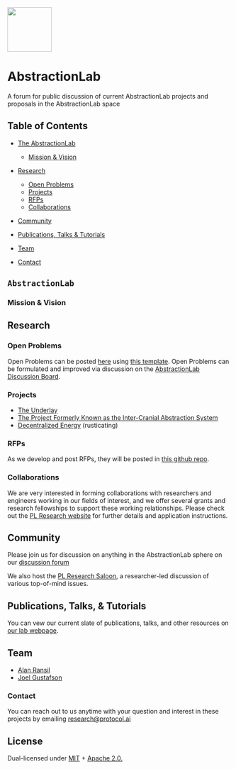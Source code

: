 <img src="https://user-images.githubusercontent.com/25029171/117414784-d229de80-af17-11eb-9b3c-0fd779e6a514.png" width="100">


# AbstractionLab
A forum for public discussion of current AbstractionLab projects and proposals in the AbstractionLab space

## Table of Contents
- [The AbstractionLab](#abstractionlab)
  - [Mission & Vision](#mission--vision)
  
- [Research](#research)
  - [Open Problems](#research)
  - [Projects](#research)
  - [RFPs](#rfps)
  - [Collaborations](#collaborations)
- [Community](#community)
- [Publications, Talks & Tutorials](#publications-talks--tutorials)
- [Team](#team)
- [Contact](#contact)

## `AbstractionLab`

### Mission & Vision

## Research

### Open Problems

Open Problems can be posted [here](https://github.com/protocol/AbstractionLab/tree/main/OPEN_PROBLEMS) using [this template](https://github.com/protocol/AbstractionLab/commit/5660a19a0c3ec319d764550be0d6b9a87f502c8e). Open Problems can be formulated and improved via discussion on the [AbstractionLab Discussion Board](https://github.com/protocol/AbstractionLab/discussions).

### Projects 

- [The Underlay](https://research.protocol.ai/talks/the-underlay-a-distributed-public-knowledge-graph/)
- [The Project Formerly Known as the Inter-Cranial Abstraction System](https://research.protocol.ai/talks/the-inter-cranial-abstraction-system-icas/)
- [Decentralized Energy](https://research.protocol.ai/talks/decentralized-energy-grid-a-protocol-labs-independent-research-project/) (rusticating)

### RFPs
  
 As we develop and post RFPs, they will be posted in [this github repo](https://github.com/protocol/research-RFPs).
  
### Collaborations
  
We are very interested in forming collaborations with researchers and engineers working in our fields of interest, and we offer several grants and research fellowships to support these working relationships. Please check out the [PL Research website](https://research.protocol.ai/outreach/) for further details and application instructions.

## Community

Please join us for discussion on anything in the AbstractionLab sphere on our [discussion forum](https://github.com/protocol/AbstractionLab/discussions/)

We also host the [PL Research Saloon](https://github.com/protocol/AbstractionLab/discussions/1), a researcher-led discussion of various top-of-mind issues. 
  
## Publications, Talks, & Tutorials

You can vew our current slate of publications, talks, and other resources on [our lab webpage](https://research.protocol.ai/groups/abstractionlab/).

## Team

-   [Alan Ransil](https://research.protocol.ai/authors/alan-ransil)
-   [Joel Gustafson](https://research.protocol.ai/authors/joel-gustafson) 

### Contact

You can reach out to us anytime with your question and interest in these projects by emailing [research@protocol.ai](mailto:research@protocol.ai)

## License
Dual-licensed under [MIT](https://github.com/protocol/CryptoNetLab/blob/main/LICENSE-MIT.md) + [Apache 2.0.](https://github.com/protocol/AbstractionLab/blob/main/LICENSE-APACHE.md)
